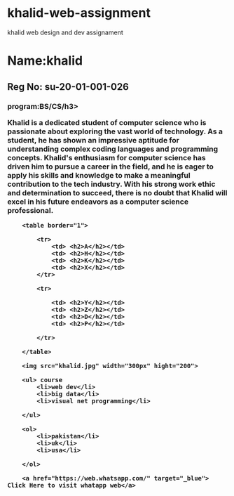 # khalid-web-assignment
khalid web design and dev assignament
<html>
    <title>
        web Design and Development Assignment01  khalid
    </title>
    <body>
        <p>
           <h1> Name:khalid</h1> 
          <h2> Reg No: su-20-01-001-026</h2> 
           <h3> program:BS/CS/h3>
<p>Khalid is a dedicated student of computer science who is passionate about exploring the vast world of technology.</b>
As a student, he has shown an impressive aptitude for understanding complex coding languages and programming concepts.</b>
 Khalid's enthusiasm for computer science has driven him to pursue a career in the field, </b>
and he is eager to apply his skills and knowledge to make a meaningful contribution to the tech industry.
With his strong work ethic and determination to succeed, </b>
there is no doubt that Khalid will excel in his future endeavors as a computer science professional.
        </p>

        <table border="1">

            <tr>
                <td> <h2>A</h2></td>
                <td> <h2>H</h2></td>
                <td> <h2>K</h2></td>
                <td> <h2>X</h2></td>
            </tr>

            <tr>

                <td> <h2>Y</h2></td>
                <td> <h2>Z</h2></td>
                <td> <h2>D</h2></td>
                <td> <h2>P</h2></td>

            </tr>

        </table>

        <img src="khalid.jpg" width="300px" hight="200">

        <ul> course
            <li>web dev</li>
            <li>big data</li>
            <li>visual net programming</li>
                    
        </ul>

        <ol>
            <li>pakistan</li>
            <li>uk</li>
            <li>usa</li>

        </ol>

        <a href="https://web.whatsapp.com/" target="_blue"> Click Here to visit whatapp web</a>

        

    </body>
</html>
